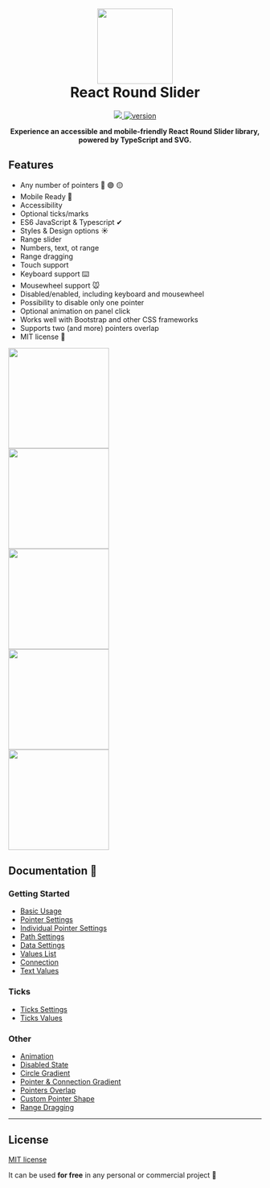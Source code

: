 <h1 align="center"><img height="150" src="https://github.com/mzusin/react-round-slider/blob/main/docs/img/preview/1-1.gif?raw=true" /><br> React Round Slider</h1>

<p align="center">
  <a href="https://github.com/mzusin/react-round-slider/blob/main/LICENSE">
    <img src="https://img.shields.io/badge/License-MIT-yellow.svg" />
  </a>
  <a href="https://npmjs.org/package/mz-react-round-slider">
    <img src="https://img.shields.io/npm/v/mz-react-round-slider.svg" alt="version" />
  </a>
</p>

<p align="center">
  <b>Experience an accessible and mobile-friendly React Round Slider library,<br /> powered by TypeScript and SVG.</b>
</p>

## Features
- Any number of pointers 🔵 🟣 🟡
- Mobile Ready 📱
- Accessibility 
- Optional ticks/marks 
- ES6 JavaScript & Typescript ✔
- Styles & Design options ☀️
- Range slider 
- Numbers, text, ot range 
- Range dragging 
- Touch support 
- Keyboard support ⌨️
- Mousewheel support 🐭
- Disabled/enabled, including keyboard and mousewheel 
- Possibility to disable only one pointer 
- Optional animation on panel click 
- Works well with Bootstrap and other CSS frameworks 
- Supports two (and more) pointers overlap 
- MIT license 🎁


<img width="200" src="https://github.com/mzusin/react-round-slider/blob/main/docs/img/preview/2-2.gif?raw=true" />
<br/>

<img width="200" src="https://github.com/mzusin/react-round-slider/blob/main/docs/img/preview/3-3.gif?raw=true" />
<br/>

<img width="200" src="https://github.com/mzusin/react-round-slider/blob/main/docs/img/preview/4-4.gif?raw=true" />
<br/>

<img width="200" src="https://github.com/mzusin/react-round-slider/blob/main/docs/img/preview/5-5.gif?raw=true" />
<br/>

<img width="200" src="https://github.com/mzusin/react-round-slider/blob/main/docs/img/preview/6-6.gif?raw=true" />
<br/>

## Documentation 🔖
### Getting Started 
- [Basic Usage](https://react-round-slider.mzsoft.org/pages/basic-usage.html)
- [Pointer Settings](https://react-round-slider.mzsoft.org/pages/pointer-settings.html)
- [Individual Pointer Settings](https://react-round-slider.mzsoft.org/pages/individual-pointer-settings.html)
- [Path Settings](https://react-round-slider.mzsoft.org/pages/path-settings.html)
- [Data Settings](https://react-round-slider.mzsoft.org/pages/data-settings.html)
- [Values List](https://react-round-slider.mzsoft.org/pages/values-list.html)
- [Connection](https://react-round-slider.mzsoft.org/pages/connection.html)
- [Text Values](https://react-round-slider.mzsoft.org/pages/text-values.html)
### Ticks 
- [Ticks Settings](https://react-round-slider.mzsoft.org/pages/ticks-settings.html)
- [Ticks Values](https://react-round-slider.mzsoft.org/pages/ticks-values.html)
### Other 
- [Animation](https://react-round-slider.mzsoft.org/pages/animation.html)
- [Disabled State](https://react-round-slider.mzsoft.org/pages/disabled-state.html)
- [Circle Gradient](https://react-round-slider.mzsoft.org/pages/circle-gradient.html)
- [Pointer & Connection Gradient](https://react-round-slider.mzsoft.org/pages/pointer-and-connection-gradient.html)
- [Pointers Overlap](https://react-round-slider.mzsoft.org/pages/pointers-overlap.html)
- [Custom Pointer Shape](https://react-round-slider.mzsoft.org/pages/custom-pointer-shape.html)
- [Range Dragging](https://react-round-slider.mzsoft.org/pages/range-dragging.html)
------------------------------















































































## License

[MIT license](https://github.com/mzusin/mz-react-input-number/blob/main/LICENSE)

It can be used **for free** in any personal or commercial project :gift: 